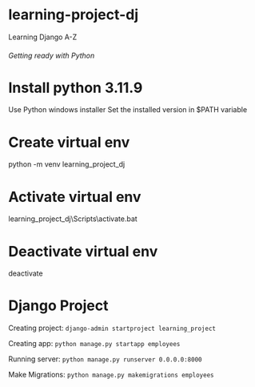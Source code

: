 # learning-project-dj
Learning Django A-Z

###### Getting ready with Python ########
# Install python 3.11.9
Use Python windows installer
Set the installed version in $PATH variable 

# Create virtual env
python -m venv learning_project_dj 

# Activate virtual env
learning_project_dj\Scripts\activate.bat

# Deactivate virtual env
deactivate

# Django Project #
Creating project: `django-admin startproject learning_project`

Creating app: `python manage.py startapp employees`

Running server: `python manage.py runserver 0.0.0.0:8000`

Make Migrations: `python manage.py makemigrations employees`

